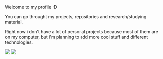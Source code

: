 Welcome to my profile :D

You can go throught my projects, repositories and research/studying material.

Right now i don't have a lot of personal projects because most of them are on my computer,
but i'm planning to add more cool stuff and different technologies.

<a href="https://github.com/anuraghazra/github-readme-stats">
  <img align="left" src="https://github-readme-stats.vercel.app/api/pin/?username=wagnercaetano&repo=github-readme-stats" />
</a>
<a href="https://github.com/anuraghazra/convoychat">
  <img align="left" src="https://github-readme-stats.vercel.app/api/pin/?username=wagnercaetano&repo=convoychat" />
</a>
